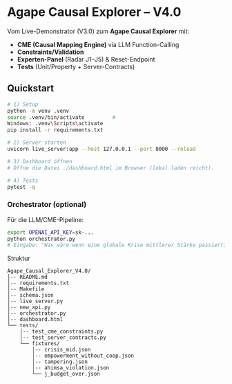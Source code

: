 # Agape Causal Explorer – V4.0

Vom Live-Demonstrator (V3.0) zum **Agape Causal Explorer** mit:
- **CME (Causal Mapping Engine)** via LLM Function-Calling
- **Constraints/Validation**
- **Experten-Panel** (Radar J1–J5) & Reset-Endpoint
- **Tests** (Unit/Property + Server-Contracts)

## Quickstart

```bash
# 1) Setup
python -m venv .venv
source .venv/bin/activate         # 
Windows: .venv\Scripts\activate
pip install -r requirements.txt

# 2) Server starten
uvicorn live_server:app --host 127.0.0.1 --port 8000 --reload

# 3) Dashboard öffnen
# Öffne die Datei ./dashboard.html im Browser (lokal laden reicht).

# 4) Tests
pytest -q
```

### Orchestrator (optional)

Für die LLM/CME-Pipeline: 

```bash
export OPENAI_API_KEY=sk-...
python orchestrator.py
# Eingabe: "Was wäre wenn eine globale Krise mittlerer Stärke passiert?"
```
Struktur 

```
Agape_Causal_Explorer_V4.0/
│-- README.md
│-- requirements.txt
│-- Makefile
│-- schema.json
│-- live_server.py
│-- new_api.py
│-- orchestrator.py
│-- dashboard.html
└── tests/
    │-- test_cme_constraints.py
    │-- test_server_contracts.py
    └── fixtures/
        │-- crisis_mid.json
        │-- empowerment_without_coop.json
        │-- tampering.json
        │-- ahimsa_violation.json
        └── j_budget_over.json
```
